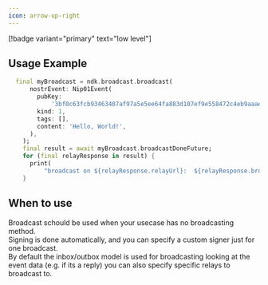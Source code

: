 ```yaml
---
icon: arrow-up-right
---
```


[!badge variant="primary" text="low level"]

## Usage Example

```dart
  final myBroadcast = ndk.broadcast.broadcast(
      nostrEvent: Nip01Event(
        pubKey:
            '3bf0c63fcb93463407af97a5e5ee64fa883d107ef9e558472c4eb9aaaefa459d',
        kind: 1,
        tags: [],
        content: 'Hello, World!',
      ),
    );
    final result = await myBroadcast.broadcastDoneFuture;
    for (final relayResponse in result) {
      print(
          "broadcast on ${relayResponse.relayUrl}:  ${relayResponse.broadcastSuccessful}");
    }

```

## When to use

Broadcast schould be used when your usecase has no broadcasting method. \
Signing is done automatically, and you can specify a custom signer just for one broadcast. \
By default the inbox/outbox model is used for broadcasting looking at the event data (e.g. if its a reply) you can also specify specific relays to broadcast to.

